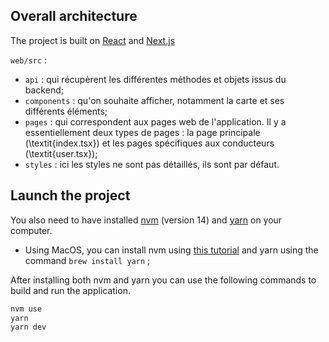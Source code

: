 ## Overall architecture

The project is built on [React](https://fr.reactjs.org/) and [Next.js](https://nextjs.org/)

`web/src` :

- `api` : qui récupèrent les différentes méthodes et objets issus du backend;
- `components` : qu\'on souhaite afficher, notamment la carte et ses différents éléments;
- `pages` : qui correspondent aux pages web de l\'application. Il y a essentiellement deux types de pages : la page principale (\textit{index.tsx}) et les pages spécifiques aux conducteurs (\textit{user.tsx});
- `styles` : ici les styles ne sont pas détaillés, ils sont par défaut.


## Launch the project

You also need to have installed [nvm](https://github.com/nvm-sh/nvm) (version 14)
and [yarn](https://classic.yarnpkg.com/en/) on your computer. 

* Using MacOS, you can install nvm using [this tutorial](https://jamesauble.medium.com/install-nvm-on-mac-with-brew-adb921fb92cc) and yarn using the command `brew install yarn` ;

After installing both nvm and yarn you can use the following commands to build and run the application.

```bash
nvm use
yarn
yarn dev
```






